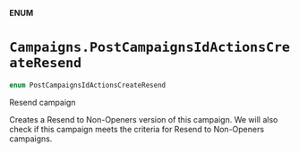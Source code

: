 **ENUM**

# `Campaigns.PostCampaignsIdActionsCreateResend`

```swift
enum PostCampaignsIdActionsCreateResend
```

Resend campaign

Creates a Resend to Non-Openers version of this campaign. We will also check if this campaign meets the criteria for Resend to Non-Openers campaigns.
